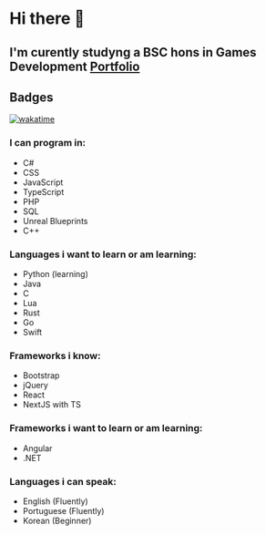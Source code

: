 # Hi there 👋
## I'm curently studyng a BSC hons in Games Development [Portfolio](https://projectredacted.org/)
## Badges
[![wakatime](https://wakatime.com/badge/user/ce04cdd2-bf07-4910-815f-0b8e448d11da.svg)](https://wakatime.com/@ce04cdd2-bf07-4910-815f-0b8e448d11da)
### I can program in:
- C#
- CSS
- JavaScript
- TypeScript
- PHP
- SQL
- Unreal Blueprints
- C++
### Languages i want to learn or am learning:
- Python (learning)
- Java
- C
- Lua
- Rust
- Go
- Swift
### Frameworks i know:
- Bootstrap
- jQuery
- React
- NextJS with TS
### Frameworks i want to learn or am learning:
- Angular
- .NET
### Languages i can speak:
- English (Fluently)
- Portuguese (Fluently)
- Korean (Beginner)
